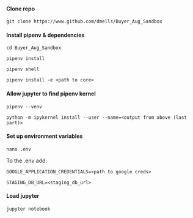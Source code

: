 #### Clone repo
`git clone https://www.github.com/dmells/Buyer_Aug_Sandbox`

#### Install pipenv & dependencies
`cd Buyer_Aug_Sandbox`

`pipenv install`

`pipenv shell`

`pipenv install -e <path to core>`

#### Allow jupyter to find pipenv kernel 

`pipenv --venv`

`python -m ipykernel install --user --name=<output from above (last part)>`

#### Set up environment variables

`nano .env`

To the .env add: 

`GOOGLE_APPLICATION_CREDENTIALS=<path to google creds>`

`STAGING_DB_URL=<staging_db_url>`

#### Load jupyter

`jupyter notebook`




